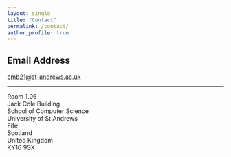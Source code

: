 ```yaml
---
layout: single
title: "Contact"
permalink: /contact/
author_profile: true
---
```


Email Address
-----
<a href="mailto:cmb21@st-andrews.ac.uk">cmb21@st-andrews.ac.uk</a>

-----
Room 1.06  
Jack Cole Building  
School of Computer Science  
University of St Andrews  
Fife  
Scotland  
United Kingdom  
KY16 9SX  
